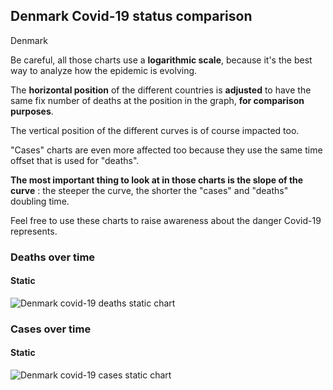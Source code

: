 ## Denmark Covid-19 status comparison 

Denmark



Be careful, all those charts use a **logarithmic scale**, because it's the best way to analyze how the epidemic is evolving.
 
The **horizontal position** of the different countries is **adjusted** to have the same fix number of deaths at the position in the graph, **for comparison purposes**.

The vertical position of the different curves is of course impacted too.

"Cases" charts are even more affected too because they use the same time offset that is used for "deaths".

**The most important thing to look at in those charts is the slope of the curve** : the steeper the curve, the shorter the "cases" and "deaths" doubling time.

Feel free to use these charts to raise awareness about the danger Covid-19 represents. 


 
### Deaths over time
 
#### Static
![Denmark covid-19 deaths static chart](https://raw.githubusercontent.com/madlag/coronavirus_study/master/notebooks/graphs/2020-03-20/countries/Denmark/2020-03-20_Denmark_deaths.png "Denmark covid-19 deaths static chart")   

 
### Cases over time
 
#### Static
![Denmark covid-19 cases static chart](https://raw.githubusercontent.com/madlag/coronavirus_study/master/notebooks/graphs/2020-03-20/countries/Denmark/2020-03-20_Denmark_cases.png "Denmark covid-19 cases static chart")   


